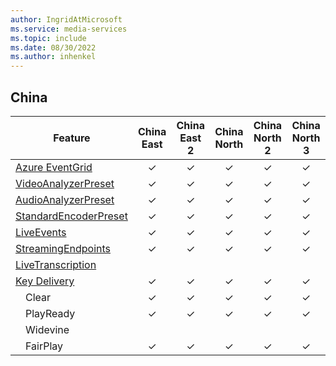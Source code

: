 ```yaml
---
author: IngridAtMicrosoft
ms.service: media-services
ms.topic: include
ms.date: 08/30/2022
ms.author: inhenkel
---
```


<!--Feature availability in region-->
## China

| Feature | China East | China East 2 | China North | China North 2 | China North 3 |
| --- | :---: | :---: | :---: | :----: | :----: |
| [Azure EventGrid](../monitoring/reacting-to-media-services-events.md) |&#10003;|&#10003;|&#10003;|&#10003;|&#10003;|
| [VideoAnalyzerPreset](../analyze-video-audio-files-concept.md)        |&#10003;|&#10003;|&#10003;|&#10003;|&#10003;|
| [AudioAnalyzerPreset](../analyze-video-audio-files-concept.md)        |&#10003;|&#10003;|&#10003;|&#10003;|&#10003;|
| [StandardEncoderPreset](../encode-concept.md)                         |&#10003;|&#10003;|&#10003;|&#10003;|&#10003;|
| [LiveEvents](../stream-live-streaming-concept.md)                     |&#10003;|&#10003;|&#10003;|&#10003;|&#10003;|
| [StreamingEndpoints](../stream-streaming-endpoint-concept.md)         |&#10003;|&#10003;|&#10003;|&#10003;|&#10003;|
| [LiveTranscription](../live-event-live-transcription-how-to.md)       | <!--East --> |<!-- East 2 -->|<!-- North  -->|<!--North 2 -->|<!--North 3 -->|
| [Key Delivery](../drm-content-protection-concept.md)                  |&#10003;|&#10003;|&#10003;|&#10003;|&#10003;|
| &emsp;Clear                                                           |&#10003;|&#10003;|&#10003;|&#10003;|&#10003;|
| &emsp;PlayReady                                                       |&#10003;|&#10003;|&#10003;|&#10003;|&#10003;|
| &emsp;Widevine                                                        |<!--East -->|<!-- East 2 -->|<!-- North  -->|<!--North 2 -->|<!--North 3 -->|
| &emsp;FairPlay                                                        |&#10003;|&#10003;|&#10003;|&#10003;|&#10003;|
